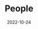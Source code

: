 ---
title: People
date: 2022-10-24

type: landing

sections:
  - block: people
    content:
      title: Conoce al equipo
      # Elige los grupos de usuarios a mostrar
      # Edita 'user_groups' en el index de cada usuario para añadirlo a uno o más de estos grupos.
      user_groups:
          - Investigadores
          - Estudiantes de Doctorado
          - Administacion
          - Profesores
      sort_by: Params.last_name
      sort_ascending: true
    design:
      show_interests: false
      show_role: true
      show_social: true
---